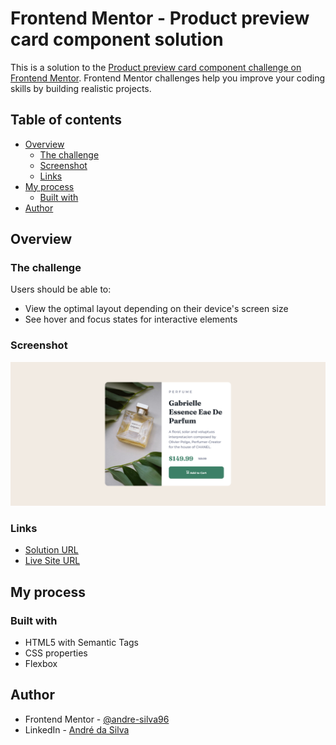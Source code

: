 # Frontend Mentor - Product preview card component solution

This is a solution to the [Product preview card component challenge on Frontend Mentor](https://www.frontendmentor.io/challenges/product-preview-card-component-GO7UmttRfa). Frontend Mentor challenges help you improve your coding skills by building realistic projects. 

## Table of contents

- [Overview](#overview)
  - [The challenge](#the-challenge)
  - [Screenshot](#screenshot)
  - [Links](#links)
- [My process](#my-process)
  - [Built with](#built-with)
- [Author](#author)

## Overview

### The challenge

Users should be able to:

- View the optimal layout depending on their device's screen size
- See hover and focus states for interactive elements

### Screenshot

![Project Photo](./assets/images/screenshot.png)

### Links

- [Solution URL](https://github.com/andre-silva96/HTML-5-e-CSS-3/tree/main/product-card-view)
- [Live Site URL](https://andre-silva96.github.io/HTML-5-e-CSS-3/product-card-view/index)

## My process

### Built with

- HTML5 with Semantic Tags
- CSS properties
- Flexbox

## Author

- Frontend Mentor - [@andre-silva96](https://www.frontendmentor.io/profile/andre-silva96)
- LinkedIn - [André da Silva](https://www.linkedin.com/in/andresilva96/)